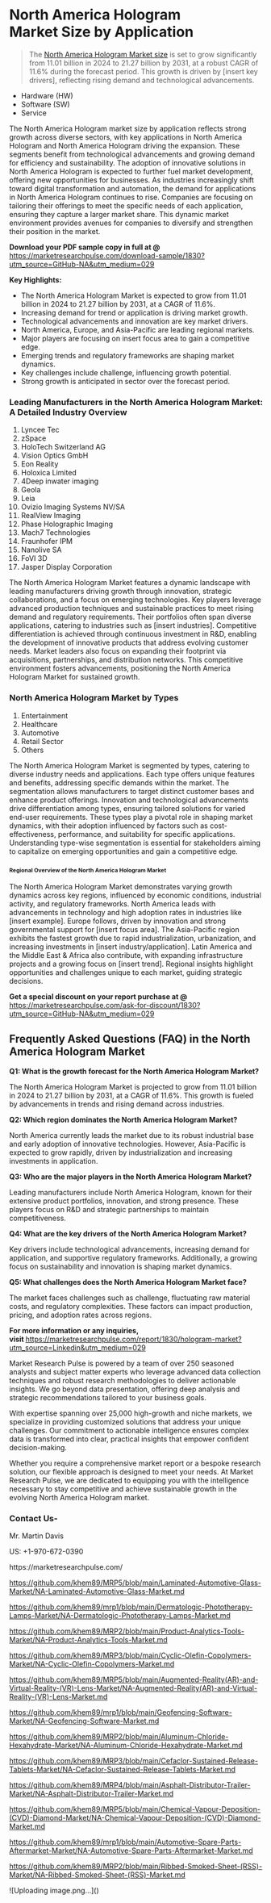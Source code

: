 <h1>North America Hologram Market&nbsp;Size by Application</h1><blockquote><p>The <a href="https://marketresearchpulse.com/download-sample/1830?utm_source=GitHub-NA&amp;utm_medium=029">North America Hologram Market size</a> is set to grow significantly from 11.01 billion in 2024 to 21.27 billion by 2031, at a robust CAGR of 11.6% during the forecast period. This growth is driven by [insert key drivers], reflecting rising demand and technological advancements.</p></blockquote><ul><li>Hardware (HW) <li> Software (SW) <li> Service</li></ul><p>The North America Hologram market size by application reflects strong growth across diverse sectors, with key applications in North America Hologram and North America Hologram driving the expansion. These segments benefit from technological advancements and growing demand for efficiency and sustainability. The adoption of innovative solutions in North America Hologram is expected to further fuel market development, offering new opportunities for businesses. As industries increasingly shift toward digital transformation and automation, the demand for applications in North America Hologram continues to rise. Companies are focusing on tailoring their offerings to meet the specific needs of each application, ensuring they capture a larger market share. This dynamic market environment provides avenues for companies to diversify and strengthen their position in the market.</p><p><strong>Download your PDF sample copy in full at @ </strong><a href="https://marketresearchpulse.com/download-sample/1830?utm_source=GitHub-NA&amp;utm_medium=029">https://marketresearchpulse.com/download-sample/1830?utm_source=GitHub-NA&amp;utm_medium=029</a></p><p><strong>Key Highlights: </strong></p><ul><li>The North America Hologram Market is expected to grow from 11.01 billion in 2024 to 21.27 billion by 2031, at a CAGR of 11.6%.</li><li>Increasing demand for trend or application is driving market growth.</li><li>Technological advancements and innovation are key market drivers.</li><li>North America, Europe, and Asia-Pacific are leading regional markets.</li><li>Major players are focusing on insert focus area to gain a competitive edge.</li><li>Emerging trends and regulatory frameworks are shaping market dynamics.</li><li>Key challenges include challenge, influencing growth potential.</li><li>Strong growth is anticipated in sector over the forecast period.</li></ul><h3>Leading Manufacturers in the North America Hologram Market: A Detailed Industry Overview</h3><ol><li>Lyncee Tec</li><li>zSpace</li><li>HoloTech Switzerland AG</li><li>Vision Optics GmbH</li><li>Eon Reality</li><li>Holoxica Limited</li><li>4Deep inwater imaging</li><li>Geola</li><li>Leia</li><li>Ovizio Imaging Systems NV/SA</li><li>RealView Imaging</li><li>Phase Holographic Imaging</li><li>Mach7 Technologies</li><li>Fraunhofer IPM</li><li>Nanolive SA</li><li>FoVI 3D</li><li>Jasper Display Corporation</li></ol><div class="flex max-w-full flex-col flex-grow"><div class="min-h-8 text-message flex w-full flex-col items-end gap-2 whitespace-normal break-words [.text-message+&amp;]:mt-5" dir="auto" data-message-author-role="assistant" data-message-id="fd8432e4-4910-450d-b182-61b7bfb0a01f" data-message-model-slug="gpt-4o"><div class="flex w-full flex-col gap-1 empty:hidden first:pt-[3px]"><div class="markdown prose w-full break-words dark:prose-invert light"><p>The North America Hologram Market features a dynamic landscape with leading manufacturers driving growth through innovation, strategic collaborations, and a focus on emerging technologies. Key players leverage advanced production techniques and sustainable practices to meet rising demand and regulatory requirements. Their portfolios often span diverse applications, catering to industries such as [insert industries]. Competitive differentiation is achieved through continuous investment in R&amp;D, enabling the development of innovative products that address evolving customer needs. Market leaders also focus on expanding their footprint via acquisitions, partnerships, and distribution networks. This competitive environment fosters advancements, positioning the North America Hologram Market for sustained growth.</p></div></div></div></div><h3>North America Hologram Market by Types</h3><ol><li>Entertainment <li> Healthcare <li> Automotive <li> Retail Sector <li> Others</li></ol><div class="flex max-w-full flex-col flex-grow"><div class="min-h-8 text-message flex w-full flex-col items-end gap-2 whitespace-normal break-words [.text-message+&amp;]:mt-5" dir="auto" data-message-author-role="assistant" data-message-id="084470be-0bb7-4664-bddf-5156b4f41249" data-message-model-slug="gpt-4o-mini"><div class="flex w-full flex-col gap-1 empty:hidden first:pt-[3px]"><div class="markdown prose w-full break-words dark:prose-invert light"><p>The North America Hologram Market is segmented by types, catering to diverse industry needs and applications. Each type offers unique features and benefits, addressing specific demands within the market. The segmentation allows manufacturers to target distinct customer bases and enhance product offerings. Innovation and technological advancements drive differentiation among types, ensuring tailored solutions for varied end-user requirements. These types play a pivotal role in shaping market dynamics, with their adoption influenced by factors such as cost-effectiveness, performance, and suitability for specific applications. Understanding type-wise segmentation is essential for stakeholders aiming to capitalize on emerging opportunities and gain a competitive edge.</p></div></div></div></div><h3><span style="font-size: 11px;">Regional Overview of the North America Hologram Market</span></h3><div class="flex max-w-full flex-col flex-grow"><div class="min-h-8 text-message flex w-full flex-col items-end gap-2 whitespace-normal break-words [.text-message+&amp;]:mt-5" dir="auto" data-message-author-role="assistant" data-message-id="e9038762-ce64-4e30-91c9-9bd413514231" data-message-model-slug="gpt-4o-mini"><div class="flex w-full flex-col gap-1 empty:hidden first:pt-[3px]"><div class="markdown prose w-full break-words dark:prose-invert light"><p>The North America Hologram Market demonstrates varying growth dynamics across key regions, influenced by economic conditions, industrial activity, and regulatory frameworks. North America leads with advancements in technology and high adoption rates in industries like [insert example]. Europe follows, driven by innovation and strong governmental support for [insert focus area]. The Asia-Pacific region exhibits the fastest growth due to rapid industrialization, urbanization, and increasing investments in [insert industry/application]. Latin America and the Middle East &amp; Africa also contribute, with expanding infrastructure projects and a growing focus on [insert trend]. Regional insights highlight opportunities and challenges unique to each market, guiding strategic decisions.</p></div></div></div></div><p><strong>Get a special discount on your report purchase at @ </strong><a href="https://marketresearchpulse.com/ask-for-discount/1830?utm_source=GitHub-NA&amp;utm_medium=029">https://marketresearchpulse.com/ask-for-discount/1830?utm_source=GitHub-NA&amp;utm_medium=029</a></p><h2>Frequently Asked Questions (FAQ) in the North America Hologram Market</h2><p><strong>Q1: What is the growth forecast for the North America Hologram Market?</strong></p><p>The North America Hologram Market is projected to grow from 11.01 billion in 2024 to 21.27 billion by 2031, at a CAGR of 11.6%. This growth is fueled by advancements in trends and rising demand across industries.</p><p><strong>Q2: Which region dominates the North America Hologram Market?</strong></p><p>North America currently leads the market due to its robust industrial base and early adoption of innovative technologies. However, Asia-Pacific is expected to grow rapidly, driven by industrialization and increasing investments in application.</p><p><strong>Q3: Who are the major players in the North America Hologram Market?</strong></p><p>Leading manufacturers include North America Hologram, known for their extensive product portfolios, innovation, and strong presence. These players focus on R&amp;D and strategic partnerships to maintain competitiveness.</p><p><strong>Q4: What are the key drivers of the North America Hologram Market?</strong></p><p>Key drivers include technological advancements, increasing demand for application, and supportive regulatory frameworks. Additionally, a growing focus on sustainability and innovation is shaping market dynamics.</p><p><strong>Q5: What challenges does the North America Hologram Market face?</strong></p><p>The market faces challenges such as challenge, fluctuating raw material costs, and regulatory complexities. These factors can impact production, pricing, and adoption rates across regions.</p><p><strong>For more information or any inquiries, visit&nbsp;</strong><a href="https://marketresearchpulse.com/report/1830/hologram-market?utm_source=Linkedin&utm_medium=029">https://marketresearchpulse.com/report/1830/hologram-market?utm_source=Linkedin&utm_medium=029</a></p><p>Market Research Pulse is powered by a team of over 250 seasoned analysts and subject matter experts who leverage advanced data collection techniques and robust research methodologies to deliver actionable insights. We go beyond data presentation, offering deep analysis and strategic recommendations tailored to your business goals.</p><p>With expertise spanning over 25,000 high-growth and niche markets, we specialize in providing customized solutions that address your unique challenges. Our commitment to actionable intelligence ensures complex data is transformed into clear, practical insights that empower confident decision-making.</p><p>Whether you require a comprehensive market report or a bespoke research solution, our flexible approach is designed to meet your needs. At Market Research Pulse, we are dedicated to equipping you with the intelligence necessary to stay competitive and achieve sustainable growth in the evolving North America Hologram market.</p><h3><strong>Contact Us-</strong></h3><p>Mr. Martin Davis</p><p>US: +1-970-672-0390</p><p>https://marketresearchpulse.com/</p><p><a href="https://github.com/khem89/MRP5/blob/main/Laminated-Automotive-Glass-Market/NA-Laminated-Automotive-Glass-Market.md">https://github.com/khem89/MRP5/blob/main/Laminated-Automotive-Glass-Market/NA-Laminated-Automotive-Glass-Market.md</a></p><p><a href="https://github.com/khem89/mrp1/blob/main/Dermatologic-Phototherapy-Lamps-Market/NA-Dermatologic-Phototherapy-Lamps-Market.md">https://github.com/khem89/mrp1/blob/main/Dermatologic-Phototherapy-Lamps-Market/NA-Dermatologic-Phototherapy-Lamps-Market.md</a></p><p><a href="https://github.com/khem89/MRP2/blob/main/Product-Analytics-Tools-Market/NA-Product-Analytics-Tools-Market.md">https://github.com/khem89/MRP2/blob/main/Product-Analytics-Tools-Market/NA-Product-Analytics-Tools-Market.md</a></p><p><a href="https://github.com/khem89/MRP3/blob/main/Cyclic-Olefin-Copolymers-Market/NA-Cyclic-Olefin-Copolymers-Market.md">https://github.com/khem89/MRP3/blob/main/Cyclic-Olefin-Copolymers-Market/NA-Cyclic-Olefin-Copolymers-Market.md</a></p><p><a href="https://github.com/khem89/MRP5/blob/main/Augmented-Reality(AR)-and-Virtual-Reality-(VR)-Lens-Market/NA-Augmented-Reality(AR)-and-Virtual-Reality-(VR)-Lens-Market.md">https://github.com/khem89/MRP5/blob/main/Augmented-Reality(AR)-and-Virtual-Reality-(VR)-Lens-Market/NA-Augmented-Reality(AR)-and-Virtual-Reality-(VR)-Lens-Market.md</a></p><p><a href="https://github.com/khem89/mrp1/blob/main/Geofencing-Software-Market/NA-Geofencing-Software-Market.md">https://github.com/khem89/mrp1/blob/main/Geofencing-Software-Market/NA-Geofencing-Software-Market.md</a></p><p><a href="https://github.com/khem89/MRP2/blob/main/Aluminum-Chloride-Hexahydrate-Market/NA-Aluminum-Chloride-Hexahydrate-Market.md">https://github.com/khem89/MRP2/blob/main/Aluminum-Chloride-Hexahydrate-Market/NA-Aluminum-Chloride-Hexahydrate-Market.md</a></p><p><a href="https://github.com/khem89/MRP3/blob/main/Cefaclor-Sustained-Release-Tablets-Market/NA-Cefaclor-Sustained-Release-Tablets-Market.md">https://github.com/khem89/MRP3/blob/main/Cefaclor-Sustained-Release-Tablets-Market/NA-Cefaclor-Sustained-Release-Tablets-Market.md</a></p><p><a href="https://github.com/khem89/MRP4/blob/main/Asphalt-Distributor-Trailer-Market/NA-Asphalt-Distributor-Trailer-Market.md">https://github.com/khem89/MRP4/blob/main/Asphalt-Distributor-Trailer-Market/NA-Asphalt-Distributor-Trailer-Market.md</a></p><p><a href="https://github.com/khem89/MRP5/blob/main/Chemical-Vapour-Deposition-(CVD)-Diamond-Market/NA-Chemical-Vapour-Deposition-(CVD)-Diamond-Market.md">https://github.com/khem89/MRP5/blob/main/Chemical-Vapour-Deposition-(CVD)-Diamond-Market/NA-Chemical-Vapour-Deposition-(CVD)-Diamond-Market.md</a></p><p><a href="https://github.com/khem89/mrp1/blob/main/Automotive-Spare-Parts-Aftermarket-Market/NA-Automotive-Spare-Parts-Aftermarket-Market.md">https://github.com/khem89/mrp1/blob/main/Automotive-Spare-Parts-Aftermarket-Market/NA-Automotive-Spare-Parts-Aftermarket-Market.md</a></p><p><a href="https://github.com/khem89/MRP2/blob/main/Ribbed-Smoked-Sheet-(RSS)-Market/NA-Ribbed-Smoked-Sheet-(RSS)-Market.md">https://github.com/khem89/MRP2/blob/main/Ribbed-Smoked-Sheet-(RSS)-Market/NA-Ribbed-Smoked-Sheet-(RSS)-Market.md</a></p>
![Uploading image.png…]()
